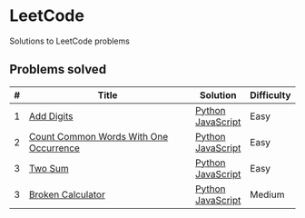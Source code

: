 # LeetCode
Solutions to LeetCode problems

## Problems solved

| # | Title | Solution | Difficulty |
|---| ----- | -------- | ---------- |
|1|[Add Digits](https://leetcode.com/problems/add-digits) | [Python](./easy/add-digits/add-digits.py) <br/> [JavaScript](./easy/add-digits/add-digits.js) |Easy|
|2|[Count Common Words With One Occurrence](https://leetcode.com/problems/count-common-words-with-one-occurrence) | [Python](./easy/count_commonords_with_one_occurrence/count-words.py) <br/> [JavaScript](./easy/count_commonords_with_one_occurrence/count-words.js) |Easy|
|3|[Two Sum](https://leetcode.com/problems/two-sum/) | [Python](./easy/two-sum/twoSum.py) <br/> [JavaScript](./easy/two-sum/twoSum.js) |Easy|
|3|[Broken Calculator](https://leetcode.com/problems/broken-calculator/) | [Python](./medium/broken-calculator/brokenCalculator.py) <br/> [JavaScript](./medium/broken-calculator/brokenCalculator.js)  |Medium|